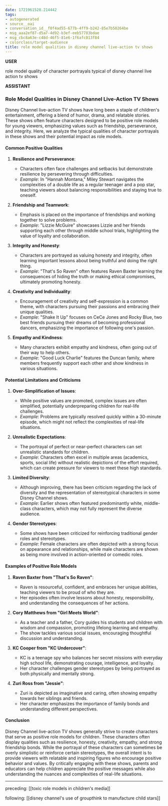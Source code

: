 ```yaml
---
date: 1721961528.214442
tags:
- autogenerated
- source__oai
- conversation_id__f0f4ad55-677b-4ff9-b242-85e7b50264be
- msg_aaa2ef87-d5a7-4d92-b3ef-eeb57783bdae
- msg_cbc8a63e-c48d-46f5-81e6-1f6afc013f84
- colorclass/target-audience
title: role model qualities in disney channel live-action tv shows
---
```


**USER**

role model quality of character portrayals typical of disney channel live action tv shows


**ASSISTANT**

### Role Model Qualities in Disney Channel Live-Action TV Shows

Disney Channel live-action TV shows have long been a staple of children's entertainment, offering a blend of humor, drama, and relatable stories. These shows often feature characters designed to be positive role models for young viewers, emphasizing values such as friendship, perseverance, and integrity. Here, we analyze the typical qualities of character portrayals in these shows and their potential impact as role models.

#### Common Positive Qualities

1. **Resilience and Perseverance**:
    - Characters often face challenges and setbacks but demonstrate resilience by persevering through difficulties.
    - *Example*: In "Hannah Montana," Miley Stewart navigates the complexities of a double life as a regular teenager and a pop star, teaching viewers about balancing responsibilities and staying true to oneself.

2. **Friendship and Teamwork**:
    - Emphasis is placed on the importance of friendships and working together to solve problems.
    - *Example*: "Lizzie McGuire" showcases Lizzie and her friends supporting each other through middle school trials, highlighting the value of loyalty and collaboration.

3. **Integrity and Honesty**:
    - Characters are portrayed as valuing honesty and integrity, often learning important lessons about being truthful and doing the right thing.
    - *Example*: "That's So Raven" often features Raven Baxter learning the consequences of hiding the truth or making ethical compromises, ultimately promoting honesty.

4. **Creativity and Individuality**:
    - Encouragement of creativity and self-expression is a common theme, with characters pursuing their passions and embracing their unique qualities.
    - *Example*: "Shake It Up" focuses on CeCe Jones and Rocky Blue, two best friends pursuing their dreams of becoming professional dancers, emphasizing the importance of following one's passion.

5. **Empathy and Kindness**:
    - Many characters exhibit empathy and kindness, often going out of their way to help others.
    - *Example*: "Good Luck Charlie" features the Duncan family, where members frequently support each other and show kindness in various situations.

#### Potential Limitations and Criticisms

1. **Over-Simplification of Issues**:
    - While positive values are promoted, complex issues are often simplified, potentially underpreparing children for real-life challenges.
    - *Example*: Problems are typically resolved quickly within a 30-minute episode, which might not reflect the complexities of real-life situations.

2. **Unrealistic Expectations**:
    - The portrayal of perfect or near-perfect characters can set unrealistic standards for children.
    - *Example*: Characters often excel in multiple areas (academics, sports, social life) without realistic depictions of the effort required, which can create pressure for viewers to meet these high standards.

3. **Limited Diversity**:
    - Although improving, there has been criticism regarding the lack of diversity and the representation of stereotypical characters in some Disney Channel shows.
    - *Example*: Earlier shows often featured predominantly white, middle-class characters, which may not fully represent the diverse audience.

4. **Gender Stereotypes**:
    - Some shows have been criticized for reinforcing traditional gender roles and stereotypes.
    - *Example*: Female characters are often depicted with a strong focus on appearance and relationships, while male characters are shown as being more involved in action-oriented or comedic roles.

#### Examples of Positive Role Models

1. **Raven Baxter from "That's So Raven"**:
    - Raven is resourceful, confident, and embraces her unique abilities, teaching viewers to be proud of who they are.
    - Her episodes often involve lessons about honesty, responsibility, and understanding the consequences of her actions.

2. **Cory Matthews from "Girl Meets World"**:
    - As a teacher and a father, Cory guides his students and children with wisdom and compassion, promoting lifelong learning and empathy.
    - The show tackles various social issues, encouraging thoughtful discussion and understanding.

3. **KC Cooper from "KC Undercover"**:
    - KC is a teenage spy who balances her secret missions with everyday high school life, demonstrating courage, intelligence, and loyalty.
    - Her character challenges gender stereotypes by being portrayed as both physically and mentally strong.

4. **Zuri Ross from "Jessie"**:
    - Zuri is depicted as imaginative and caring, often showing empathy towards her siblings and friends.
    - Her character emphasizes the importance of family bonds and understanding different perspectives.

#### Conclusion

Disney Channel live-action TV shows generally strive to create characters that serve as positive role models for children. These characters often display qualities such as resilience, honesty, creativity, empathy, and strong friendship bonds. While the portrayal of these characters can sometimes be overly simplistic or reinforce certain stereotypes, the overall intent is to provide viewers with relatable and inspiring figures who encourage positive behavior and values. By critically engaging with these shows, parents and educators can help children appreciate the positive messages while also understanding the nuances and complexities of real-life situations.


---

preceding: [[toxic role models in children's media]]  


following: [[disney channel's use of groupthink to manufacture child stars]]
